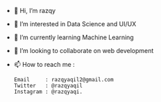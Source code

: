 - 👋 Hi, I’m razqy
- 👀 I’m interested in Data Science and UI/UX
- 🌱 I’m currently learning Machine Learning
- 💞️ I’m looking to collaborate on web development
- 📫 How to reach me : 

      Email     : razqyaqil2@gmail.com     
      Twitter   : @razqyaqil
      Instagram : @razqyaqi.

<!---
razqyaqil/razqyaqil is a ✨ special ✨ repository because its `README.md` (this file) appears on your GitHub profile.
You can click the Preview link to take a look at your changes.
--->
